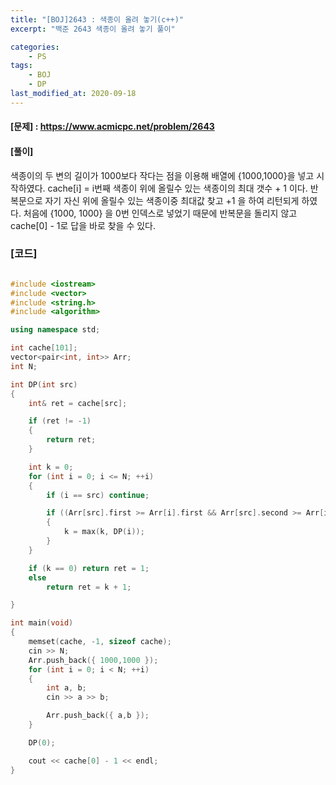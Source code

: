 ```yaml
---
title: "[BOJ]2643 : 색종이 올려 놓기(c++)"
excerpt: "백준 2643 색종이 올려 놓기 풀이"

categories:
    - PS
tags:
    - BOJ
    - DP
last_modified_at: 2020-09-18
---
```


#### [문제] : https://www.acmicpc.net/problem/2643

#### [풀이]

색종이의 두 변의 길이가 1000보다 작다는 점을 이용해 배열에 {1000,1000}을 넣고 시작하였다. 
cache[i] = i번째 색종이 위에 올릴수 있는 색종이의 최대 갯수 + 1 이다. 
반복문으로 자기 자신 위에 올릴수 있는 색종이중 최대값 찾고 +1 을 하여 리턴되게 하였다. 
처음에 {1000, 1000} 을 0번 인덱스로 넣었기 때문에 반복문을 돌리지 않고 cache[0] - 1로 답을 바로 찾을 수 있다.


### [코드]

```cpp

#include <iostream>
#include <vector>
#include <string.h>
#include <algorithm>

using namespace std;

int cache[101];
vector<pair<int, int>> Arr;
int N;

int DP(int src)
{
	int& ret = cache[src];

	if (ret != -1)
	{
		return ret;
	}

	int k = 0;
	for (int i = 0; i <= N; ++i)
	{
		if (i == src) continue;

		if ((Arr[src].first >= Arr[i].first && Arr[src].second >= Arr[i].second) || (Arr[src].second >= Arr[i].first && Arr[src].first >= Arr[i].second))
		{
			k = max(k, DP(i));
		}
	}

	if (k == 0) return ret = 1;
	else
		return ret = k + 1;

}

int main(void)
{
	memset(cache, -1, sizeof cache);
	cin >> N;
	Arr.push_back({ 1000,1000 });
	for (int i = 0; i < N; ++i)
	{
		int a, b;
		cin >> a >> b;

		Arr.push_back({ a,b });
	}

	DP(0);

	cout << cache[0] - 1 << endl;
}


```